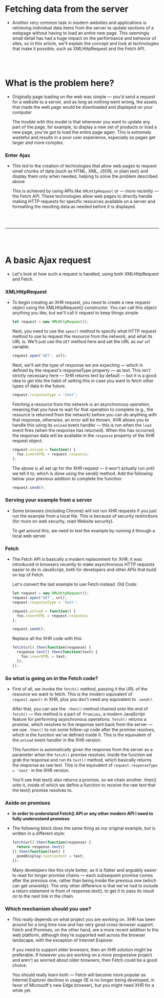# Fetching data from the server

- Another very common task in modern websites and applications is retrieving individual data items from the server to update sections of a webpage without having to load an entire new page. This seemingly small detail has had a huge impact on the performance and behavior of sites, so in this article, we'll explain the concept and look at technologies that make it possible, such as XMLHttpRequest and the Fetch API.

<br>
<br>

# What is the problem here?

- Originally page loading on the web was simple — you'd send a request for a website to a server, and as long as nothing went wrong, the assets that made the web page would be downloaded and displayed on your computer

  The trouble with this model is that whenever you want to update any part of the page, for example, to display a new set of products or load a new page, you've got to load the entire page again. This is extremely wasteful and results in a poor user experience, especially as pages get larger and more complex.

### Enter Ajax

- This led to the creation of technologies that allow web pages to request small chunks of data (such as HTML, XML, JSON, or plain text) and display them only when needed, helping to solve the problem described above

  This is achieved by using APIs like `XMLHttpRequest` or — more recently — the Fetch API. These technologies allow web pages to directly handle making HTTP requests for specific resources available on a server and formatting the resulting data as needed before it is displayed.
  
<br>
<br>

---

<br>
<br>

# A basic Ajax request

- Let's look at how such a request is handled, using both XMLHttpRequest and Fetch.

### XMLHttpRequest

- To begin creating an XHR request, you need to create a new request object using the XMLHttpRequest() constructor. You can call this object anything you like, but we'll call it request to keep things simple
  ```js
  let request = new XMLHttpRequest();
  ```
  Next, you need to use the `open()` method to specify what HTTP request method to use to request the resource from the network, and what its URL is. We'll just use the `GET` method here and set the URL as our url variable.
  ```js
  request.open('GET', url);
  ```
  Next, we'll set the type of response we are expecting — which is defined by the request's responseType property — as text. This isn't strictly necessary here — XHR returns text by default — but it is a good idea to get into the habit of setting this in case you want to fetch other types of data in the future.
  ```js
  request.responseType = 'text';
  ```
  Fetching a resource from the network is an asynchronous operation, meaning that you have to wait for that operation to complete (e.g., the resource is returned from the network) before you can do anything with that response, otherwise, an error will be thrown. XHR allows you to handle this using its `onload` event handler — this is run when the `load` event fires (when the response has returned). When this has occurred, the response data will be available in the `response` property of the XHR request object.
  ```js
  request.onload = function() {
    foo.innerHTML = request.response;
  };
  ```
  The above is all set up for the XHR request — it won't actually run until we tell it to, which is done using the send() method. Add the following below your previous addition to complete the function:
  ```js
  request.send();
  ```

### Serving your example from a server

- Some browsers (including Chrome) will not run XHR requests if you just run the example from a local file. This is because of security restrictions (for more on web security, read Website security).

  To get around this, we need to test the example by running it through a local web server. 

### Fetch

- The Fetch API is basically a modern replacement for XHR; it was introduced in browsers recently to make asynchronous HTTP requests easier to do in JavaScript, both for developers and other APIs that build on top of Fetch.

  Let's convert the last example to use Fetch instead. Old Code:
  ```js
  let request = new XMLHttpRequest();
  request.open('GET', url);
  request.responseType = 'text';

  request.onload = function() {
    foo.innerHTML = request.response;
  };

  request.send();
  ```
  Replace all the XHR code with this:
  ```js
  fetch(url).then(function(response) {
    response.text().then(function(text) {
      foo.innerHTML = text;
    });
  });
  ```
  
### So what is going on in the Fetch code?

- First of all, we invoke the `fetch()` method, passing it the URL of the resource we want to fetch. This is the modern equivalent of `request.open()` in XHR, plus you don't need any equivalent to `.send()`.

  After that, you can see the `.then()` method chained onto the end of `fetch()` — this method is a part of` Promises`, a modern JavaScript feature for performing asynchronous operations. `fetch()` returns a promise, which resolves to the response sent back from the server — we use `.then()` to run some follow-up code after the promise resolves, which is the function we've defined inside it. This is the equivalent of the `onload` event handler in the XHR version.
  
  This function is automatically given the response from the server as a parameter when the `fetch()` promise resolves. Inside the function we grab the response and run its `text()` method, which basically returns the response as raw text. This is the equivalent of `request.responseType = 'text'` in the XHR version.
  
  You'll see that text() also returns a promise, so we chain another .then() onto it, inside of which we define a function to receive the raw text that the text() promise resolves to.

### Aside on promises

- __In order to understand Fetch() API or any other modern API I need to fully undersstand promises__

- The following block does the same thing as our original example, but is written in a different style:
  ```js
  fetch(url).then(function(response) {
    return response.text()
  }).then(function(text) {
    poemDisplay.textContent = text;
  });
  ```
  Many developers like this style better, as it is flatter and arguably easier to read for longer promise chains — each subsequent promise comes after the previous one, rather than being inside the previous one (which can get unwieldy). The only other difference is that we've had to include a return statement in front of response.text(), to get it to pass its result on to the next link in the chain.

### Which mechanism should you use?

- This really depends on what project you are working on. XHR has been around for a long time now and has very good cross-browser support. Fetch and Promises, on the other hand, are a more recent addition to the web platform, although they're supported well across the browser landscape, with the exception of Internet Explorer.

  If you need to support older browsers, then an XHR solution might be preferable. If however you are working on a more progressive project and aren't as worried about older browsers, then Fetch could be a good choice.

  You should really learn both — Fetch will become more popular as Internet Explorer declines in usage (IE is no longer being developed, in favor of Microsoft's new Edge browser), but you might need XHR for a while yet.


<br>
<br>



